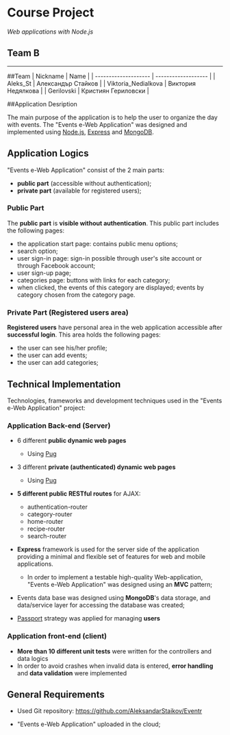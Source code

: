 
# Course Project
_Web applications with Node.js_

## Team B
*************************************************

##Team
| Nickname             | Name                |
| -------------------- | ------------------- |
| Aleks_St             | Александър Стайков  |
| Viktoria_Nedialkova  | Виктория Недялкова  |
| Gerilovski           | Кристиян Гериловски |

##Application Desription 

The main purpose of the application is to help the user to organize the day with events.
The "Events e-Web Application" was designed and implemented using [Node.js](http://nodejs.org), [Express](expressjs.com) and [MongoDB](https://www.mongodb.com/).

## Application Logics

"Events e-Web Application" consist of the 2 main parts:

- **public part** (accessible without authentication);
- **private part** (available for registered users);

### Public Part

The **public part** is **visible without authentication**. This public part includes the following pages:

- the application start page: contains public menu options;
- search option;
- user sign-in page: sign-in possible through user's site account or through Facebook account;
- user sign-up page;
- categories page: buttons with links for each category;
- when clicked, the events of this category are displayed; events by category chosen from the category page.
 
### Private Part (Registered users area)

**Registered users** have personal area in the web application accessible after **successful login**.
This area holds the following pages:

- the user can see his/her profile;
- the user can add events;
- the user can add categories;

## Technical Implementation

Technologies, frameworks and development techniques used in the "Events e-Web Application" project:

### Application Back-end (Server)

- 6 different **public dynamic web pages**
  - Using [Pug](https://pugjs.org/)
- 3 different **private (authenticated) dynamic web pages**
  - Using [Pug](https://pugjs.org/)
  
- **5 different public RESTful routes** for AJAX: 
  - authentication-router
  - category-router
  - home-router
  - recipe-router
  - search-router

- **Express** framework is used for the server side of the application providing a minimal and flexible set of features for web and mobile applications.
  - In order to implement a testable high-quality Web-application, "Events e-Web Application" was designed using an **MVC** pattern;
  
- Events data base was designed using **MongoDB**'s data storage, and data/service layer for accessing the database was created;

- [Passport](http://passportjs.org/) strategy was applied for managing **users**

### Application front-end (client)

- **More than 10 different unit tests** were written for the controllers and data logics
- In order to avoid crashes when invalid data is entered, **error handling** and **data validation** were implemented 

##  General Requirements

- Used Git repository:
  https://github.com/AleksandarStaikov/Eventr

- "Events  e-Web Application" uploaded in the cloud;